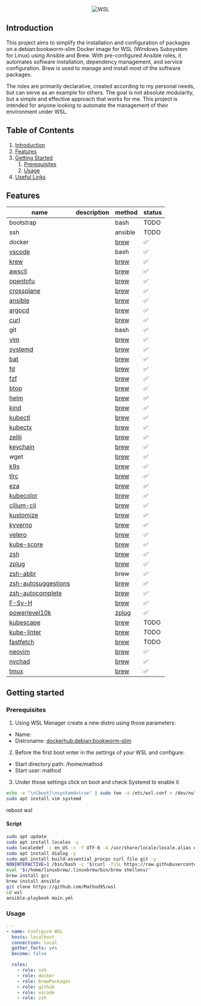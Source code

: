 <p align="center">
  <img src="https://www.developer-tech.com/wp-content/uploads/2021/10/windows-subsystem-for-linux-wsl-microsoft.png" alt="WSL">
</p>

## Introduction
This project aims to simplify the installation and configuration of packages on a debian:bookworm-slim Docker image for WSL (Windows Subsystem for Linux) using Ansible and Brew. With pre-configured Ansible roles, it automates software installation, dependency management, and service configuration. Brew is used to manage and install most of the software packages.

The roles are primarily declarative, created according to my personal needs, but can serve as an example for others. The goal is not absolute modularity, but a simple and effective approach that works for me. This project is intended for anyone looking to automate the management of their environment under WSL.

## Table of Contents

1. [Introduction](#introduction)
2. [Features](#features)
3. [Getting Started](#getting-started)
    1. [Prerequisites](#prerequisites)
    2. [Usage](#usage)
4. [Useful Links](#useful-links)

## Features
| name                                                                    | description | method                                                       | status             |
|-------------------------------------------------------------------------|-------------|--------------------------------------------------------------|--------------------|
| bootstrap                                                               |             | bash                                                         | TODO               |
| ssh                                                                     |             | ansible                                                      | TODO               |
| docker                                                                  |             | [brew](https://formulae.brew.sh/formula/)                    | :white_check_mark: |
| [vscode](https://github.com/microsoft/vscode)                           |             | bash                                                         | :white_check_mark: |
| [krew](https://krew.sigs.k8s.io/)                                       |             | [brew](https://formulae.brew.sh/formula/krew)                | :white_check_mark: |
| [awscli](https://github.com/aws/aws-cli)                                |             | [brew](https://formulae.brew.sh/formula/awscli)              | :white_check_mark: |
| [opentofu](https://github.com/opentofu/opentofu)                        |             | [brew](https://formulae.brew.sh/formula/opentofu)            | :white_check_mark: |
| [crossplane](https://github.com/crossplane/crossplane)                  |             | [brew](https://formulae.brew.sh/formula/crossplane)          | :white_check_mark: |
| [ansible](https://github.com/ansible/ansible)                           |             | [brew](https://formulae.brew.sh/formula/ansible)             | :white_check_mark: |
| [argocd](https://github.com/argoproj/argo-cd)                           |             | [brew](https://formulae.brew.sh/formula/argocd)              | :white_check_mark: |
| [curl](https://github.com/curl/curl)                                    |             | [brew](https://formulae.brew.sh/formula/curl)                | :white_check_mark: |
| git                                                                     |             | bash                                                         | :white_check_mark: |
| [vim](https://github.com/vim/vim)                                       |             | [brew](https://formulae.brew.sh/formula/vim)                 | :white_check_mark: |
| [systemd](https://github.com/systemd/systemd)                           |             | [brew](https://formulae.brew.sh/formula/systemd)             | :white_check_mark: |
| [bat](https://github.com/sharkdp/bat)                                   |             | [brew](https://formulae.brew.sh/formula/bat)                 | :white_check_mark: |
| [fd](https://github.com/sharkdp/fd)                                     |             | [brew](https://formulae.brew.sh/formula/fd)                  | :white_check_mark: |
| [fzf](https://github.com/junegunn/fzf)                                  |             | [brew](https://formulae.brew.sh/formula/fzf)                 | :white_check_mark: |
| [btop](https://github.com/aristocratos/btop)                            |             | [brew](https://formulae.brew.sh/formula/btop)                | :white_check_mark: |
| [helm](https://github.com/helm/helm)                                    |             | [brew](https://formulae.brew.sh/formula/helm)                | :white_check_mark: |
| [kind](https://github.com/kubernetes-sigs/kind)                         |             | [brew](https://formulae.brew.sh/formula/kind)                | :white_check_mark: |
| [kubectl](https://github.com/kubernetes/kubectl)                        |             | [brew](https://formulae.brew.sh/formula/kubernetes-cli)      | :white_check_mark: |
| [kubectx](https://github.com/ahmetb/kubectx)                            |             | [brew](https://formulae.brew.sh/formula/kubectx)             | :white_check_mark: |
| [zellij](https://github.com/zellij-org/zellij)                          |             | [brew](https://formulae.brew.sh/formula/zellij)              | :white_check_mark: |
| [keychain](https://github.com/funtoo/keychain)                          |             | [brew](https://formulae.brew.sh/formula/keychain)            | :white_check_mark: |
| wget                                                                    |             | [brew](https://formulae.brew.sh/formula/wget)                | :white_check_mark: |
| [k9s](https://github.com/derailed/k9s)                                  |             | [brew](https://formulae.brew.sh/formula/k9s)                 | :white_check_mark: |
| [tlrc](https://github.com/tldr-pages/tlrc)                              |             | [brew](https://formulae.brew.sh/formula/tlrc)                | :white_check_mark: |
| [eza](https://github.com/eza-community/eza)                             |             | [brew](https://formulae.brew.sh/formula/eza)                 | :white_check_mark: |
| [kubecolor](https://github.com/kubecolor/kubecolor)                     |             | [brew](https://formulae.brew.sh/formula/kubecolor)           | :white_check_mark: |
| [cilium-cli](https://github.com/cilium/cilium-cli)                      |             | [brew](https://formulae.brew.sh/formula/cilium-cli)          | :white_check_mark: |
| [kustomize](https://github.com/kubernetes-sigs/kustomize)               |             | [brew](https://formulae.brew.sh/formula/kustomize)           | :white_check_mark: |
| [kyverno](https://github.com/kyverno/kyverno)                           |             | [brew](https://formulae.brew.sh/formula/kyverno)             | :white_check_mark: |
| [velero](https://github.com/vmware-tanzu/velero)                        |             | [brew](https://formulae.brew.sh/formula/velero)              | :white_check_mark: |
| [kube-score](https://github.com/zegl/kube-score)                        |             | [brew](https://formulae.brew.sh/formula/kube-score)          | :white_check_mark: |
| [zsh](https://github.com/zsh-users/zsh)                                 |             | [brew](https://formulae.brew.sh/formula/zsh)                 | :white_check_mark: |
| [zplug](https://github.com/zplug/zplug/)                                |             | [brew](https://formulae.brew.sh/formula/zplug)               | :white_check_mark: |
| [zsh-abbr](https://github.com/olets/zsh-abbr)                           |             | brew                                                         | :white_check_mark: |
| [zsh-autosuggestions](https://github.com/zsh-users/zsh-autosuggestions) |             | [brew](https://formulae.brew.sh/formula/zsh-autosuggestions) | :white_check_mark: |
| [zsh-autocomplete](https://github.com/marlonrichert/zsh-autocomplete)   |             | [brew](https://formulae.brew.sh/formula/zsh-autocomplete)    | :white_check_mark: |
| [F-Sy-H](https://github.com/zdharma-continuum/fast-syntax-highlighting) |             | [brew](https://formulae.brew.sh/formula/zsh-f-sy-h)          | :white_check_mark: |
| [powerlevel10k](https://github.com/romkatv/powerlevel10k)               |             | [zplug]()                                                    | :white_check_mark: |
| [kubescape](https://github.com/kubescape/kubescape)                     |             | [brew]()                                                     | TODO               |
| [kube-linter](https://github.com/stackrox/kube-linter)                  |             | [brew]()                                                     | TODO               |
| [fastfetch](https://formulae.brew.sh/formula/fastfetch)                 |             | [brew](https://github.com/fastfetch-cli/fastfetch)           | TODO               |
| [neovim](https://neovim.io/)                                            |             | [brew](https://formulae.brew.sh/formula/neovim)              | :white_check_mark: |
| [nvchad](https://neovim.io/)                                            |             | [brew](https://formulae.brew.sh/formula/neovim)              | :white_check_mark: |
| [tmux](https://neovim.io/)                                              |             | [brew](https://formulae.brew.sh/formula/neovim)              | :white_check_mark: |

## Getting started

### Prerequisites

1) Using WSL Manager create a new distro using those parameters:
  - Name: <debian>
  - Distroname: <dockerhub:debian:bookworm-slim>
2) Before the first boot enter in the settings of your WSL and configure:
  - Start directory path: /home/mathod
  - Start user: mathod
3) Under those settings click on boot and check Systemd to enable it
```bash
echo -e "\n[boot]\nsystemd=true" | sudo tee -a /etc/wsl.conf > /dev/null
sudo apt install vim systemd
```
reboot wsl

#### Script
```bash
sudo apt update
sudo apt install locales -y
sudo localedef -i en_US -c -f UTF-8 -A /usr/share/locale/locale.alias en_US.UTF-8
sudo apt install dialog -y
sudo apt install build-essential procps curl file git -y
NONINTERACTIVE=1 /bin/bash -c "$(curl -fsSL https://raw.githubusercontent.com/Homebrew/install/HEAD/install.sh)"
eval "$(/home/linuxbrew/.linuxbrew/bin/brew shellenv)"
brew install gcc
brew install ansible
git clone https://github.com/Mathod95/wsl
cd wsl
ansible-playbook main.yml
```
### Usage
```yaml
---
- name: Configure WSL
  hosts: localhost
  connection: local
  gather_facts: yes
  become: false

  roles:
    - role: ssh
    - role: docker
    - role: brewPackages
    - role: github
    - role: vscode
    - role: zsh
```